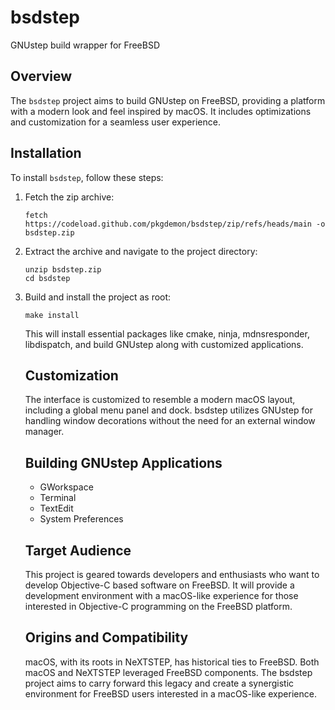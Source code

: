 # bsdstep
GNUstep build wrapper for FreeBSD

## Overview

The `bsdstep` project aims to build GNUstep on FreeBSD, providing a platform with a modern look and feel inspired by macOS. It includes optimizations and customization for a seamless user experience.

## Installation

To install `bsdstep`, follow these steps:

1. Fetch the zip archive:
   ```
   fetch https://codeload.github.com/pkgdemon/bsdstep/zip/refs/heads/main -o bsdstep.zip
   ```
2. Extract the archive and navigate to the project directory:
   ```
   unzip bsdstep.zip
   cd bsdstep
   ```
3. Build and install the project as root:
   ```
   make install
   ```

   This will install essential packages like cmake, ninja, mdnsresponder, libdispatch, and build GNUstep along with customized applications.

   ## Customization

   The interface is customized to resemble a modern macOS layout, including a global menu panel and dock. bsdstep utilizes GNUstep for handling window decorations without the need for an external window manager.

   ## Building GNUstep Applications

   * GWorkspace
   * Terminal
   * TextEdit
   * System Preferences

   ## Target Audience

   This project is geared towards developers and enthusiasts who want to develop Objective-C based software on FreeBSD. It will provide a development environment with a macOS-like experience for those interested in Objective-C programming on the FreeBSD platform.

   ## Origins and Compatibility

   macOS, with its roots in NeXTSTEP, has historical ties to FreeBSD. Both macOS and NeXTSTEP leveraged FreeBSD components. The bsdstep project aims to carry forward this legacy and create a synergistic environment for FreeBSD users interested in a macOS-like experience.